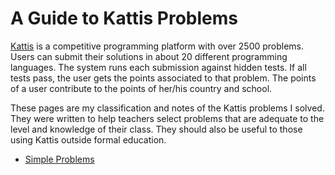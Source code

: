 # A Guide to Kattis Problems

[Kattis](https://open.kattis.com) is a competitive programming platform with
over 2500 problems. Users can submit their solutions in about 20 different programming languages. The system runs each submission against hidden tests. If all tests pass, the user gets the points associated to that problem.
The points of a user contribute to the points of her/his country and school.

These pages are my classification and notes of the Kattis problems I solved.
They were written to help teachers select problems that are adequate to
the level and knowledge of their class.
They should also be useful to those using Kattis outside formal education.

- [Simple Problems](simple.md)
